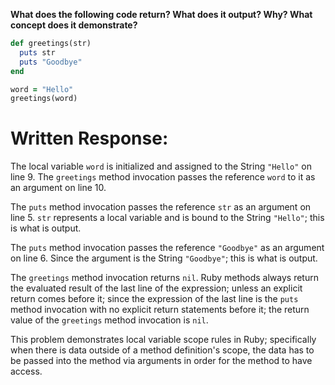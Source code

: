 **What does the following code return? What does it output? Why? What concept does it demonstrate?**

```ruby
def greetings(str)
  puts str
  puts "Goodbye"
end

word = "Hello"
greetings(word)
```
# Written Response:

The local variable `word` is initialized and assigned to the String `"Hello"` on line 9. The `greetings` method invocation passes the reference `word` to it as an argument on line 10.

The `puts` method invocation passes the reference `str` as an argument on line 5. `str` represents a local variable and is bound to the String `"Hello"`; this is what is output.

The `puts` method invocation passes the reference `"Goodbye"` as an argument on line 6. Since the argument is the String `"Goodbye"`; this is what is output.

The `greetings` method invocation returns `nil`. Ruby methods always return the evaluated result of the last line of the expression; unless an explicit return comes before it; since the expression of the last line is the `puts` method invocation with no explicit return statements before it; the return value of the `greetings` method invocation is `nil`.

This problem demonstrates local variable scope rules in Ruby; specifically when there is data outside of a method definition's scope, the data has to be passed into the method via arguments in order for the method to have access.


